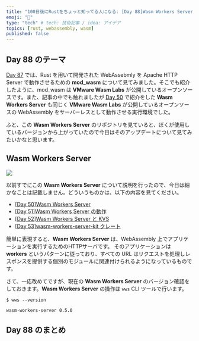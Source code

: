 ```yaml
---
title: "100日後にRustをちょっと知ってる人になる: [Day 88]Wasm Workers Server 0.6.0"
emoji: "🦀"
type: "tech" # tech: 技術記事 / idea: アイデア
topics: [rust, webassembly, wasm]
published: false
---
```

## Day 88 のテーマ

[Day 87](https://zenn.dev/shinyay/articles/hello-rust-day087) では、Rust を用いて開発された WebAssebmly を Apache HTTP Server で動作させるための **mod_wasm** について見てみました。そこでも紹介したように、mod_wasm は **VMware Wasm Labs** が公開しているオープンソースです。また、記事の中でも触れましたが [Day 50](https://zenn.dev/shinyay/articles/hello-rust-day050) で紹介をした **Wasm Workers Server** も同じく **VMware Wasm Labs** が公開しているオープンソースの WebAssembly をサーバーレスとして動作させる実行環境でした。

ふと、この **Wasm Workers Server** のリポジトリを見ていると、ぼくが使用しているバージョンから上がっていたので今日はそのアップデートについて見てみたいかなと思います。

## Wasm Workers Server

![](https://storage.googleapis.com/zenn-user-upload/89169fa9e991-20221215.png)

以前すでにこの **Wasm Workers Server** について説明を行ったので、今日は細かなことは記載しません。どういうものかは、以下の内容を見てください。

- [[Day 50]Wasm Workers Server](https://zenn.dev/shinyay/articles/hello-rust-day050)
- [[Day 51]Wasm Workers Server の動作](https://zenn.dev/shinyay/articles/hello-rust-day051)
- [[Day 52]Wasm Workers Server と KVS](https://zenn.dev/shinyay/articles/hello-rust-day052)
- [[Day 53]wasm-workers-server-kit クレート](https://zenn.dev/shinyay/articles/hello-rust-day053)

簡単に表現すると、**Wasm Workers Server** は、WebAssembly 上でアプリケーションを実行するためのHTTPサーバです。
そのアプリケーションは **workers** というパターンに従っており、すべての URL はリクエストを処理しレスポンスを提供する個別のモジュールに関連付けられるようになっているものです。

さて、一応改めてですが、現在の **Wasm Workers Server** のバージョン確認をしておきます。**Wasm Workers Server** の操作は `wws` CLI ツールで行います。

```shell
$ wws --version

wasm-workers-server 0.5.0
```

## Day 88 のまとめ
